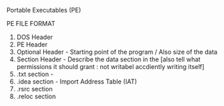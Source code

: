 Portable Executables (PE)



PE FILE FORMAT 


1) DOS Header
2) PE Header
3) Optional Header - Starting point of the program / Also size of the data
4) Section Header - Describe the data section in the [also tell what permissions it should grant : not writabel accdiently writing itself]
5) .txt section - 
6) .idea section - Import Address Table (IAT)    
7) .rsrc section
8) .reloc section